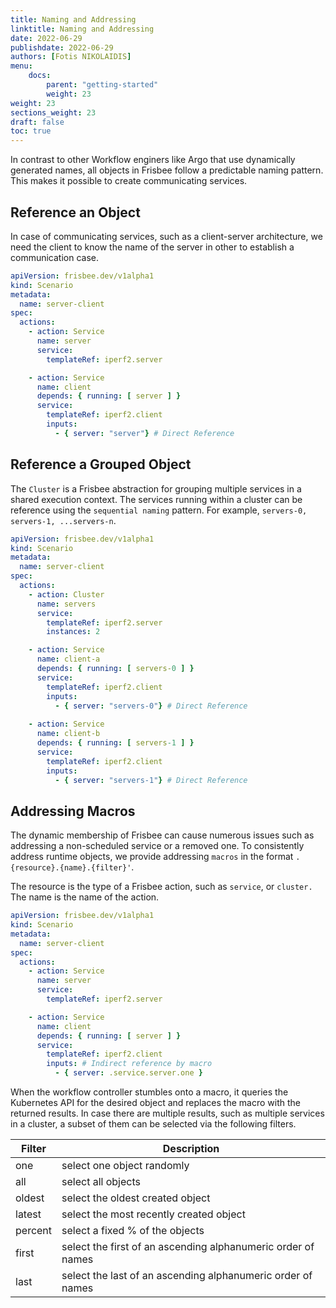 ```yaml
---
title: Naming and Addressing
linktitle: Naming and Addressing
date: 2022-06-29
publishdate: 2022-06-29
authors: [Fotis NIKOLAIDIS]
menu:
    docs:
        parent: "getting-started"
        weight: 23
weight: 23
sections_weight: 23
draft: false
toc: true
---
```




In contrast to other Workflow enginers like Argo that use dynamically generated names, all objects in Frisbee follow a predictable naming pattern. This makes it possible to create communicating services.

## Reference an Object

In case of communicating services, such as a client-server architecture, we need the client to know the name of the server in other to establish a communication case. 

```yaml
apiVersion: frisbee.dev/v1alpha1
kind: Scenario
metadata:
  name: server-client
spec:
  actions:
    - action: Service
      name: server
      service:
        templateRef: iperf2.server

    - action: Service
      name: client
      depends: { running: [ server ] }
      service:
        templateRef: iperf2.client
        inputs: 
          - { server: "server"} # Direct Reference 
```



## Reference a Grouped Object

The `Cluster` is a Frisbee abstraction for grouping multiple services in a shared execution context. The services running within a cluster can be reference using the `sequential naming` pattern. For example, `servers-0, servers-1, ...servers-n`. 

```yaml
apiVersion: frisbee.dev/v1alpha1
kind: Scenario
metadata:
  name: server-client
spec:
  actions:
    - action: Cluster
      name: servers
      service:
        templateRef: iperf2.server
        instances: 2

    - action: Service
      name: client-a
      depends: { running: [ servers-0 ] }
      service:
        templateRef: iperf2.client
        inputs:
          - { server: "servers-0"} # Direct Reference 
          
	- action: Service
      name: client-b
      depends: { running: [ servers-1 ] }
      service:
        templateRef: iperf2.client
        inputs: 
          - { server: "servers-1"} # Direct Reference 
```



## Addressing Macros

The dynamic membership of Frisbee can cause numerous issues such as addressing a non-scheduled service or a removed one. To consistently address runtime objects, we provide addressing `macros` in the format `.{resource}.{name}.{filter}'`. 

The resource is the type of a Frisbee action, such as `service`, or `cluster.` The name is the name of the action. 



```yaml
apiVersion: frisbee.dev/v1alpha1
kind: Scenario
metadata:
  name: server-client
spec:
  actions:
    - action: Service
      name: server
      service:
        templateRef: iperf2.server

    - action: Service
      name: client
      depends: { running: [ server ] }
      service:
        templateRef: iperf2.client
        inputs: # Indirect reference by macro
          - { server: .service.server.one }
```



When the workflow controller stumbles onto a macro, it queries the Kubernetes API for the desired object and replaces the macro with the returned results. In case there are multiple results, such as multiple services in a cluster, a subset of them can be selected via the following filters. 

| Filter  | Description                                                  |
| ------- | ------------------------------------------------------------ |
| one     | select one object randomly                                   |
| all     | select all objects                                           |
| oldest  | select the oldest created object                             |
| latest  | select the most recently created object                      |
| percent | select a fixed % of the objects                              |
| first   | select the first of an ascending alphanumeric order of names |
| last    | select the last of an ascending alphanumeric order of names  |


